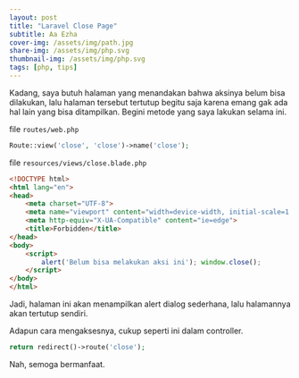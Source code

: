 ```yaml
---
layout: post
title: "Laravel Close Page"
subtitle: Aa Ezha
cover-img: /assets/img/path.jpg
share-img: /assets/img/php.svg
thumbnail-img: /assets/img/php.svg
tags: [php, tips]
---
```


Kadang, saya butuh halaman yang menandakan bahwa aksinya belum bisa dilakukan, lalu halaman tersebut tertutup begitu saja karena emang gak ada hal lain yang bisa ditampilkan. Begini metode yang saya lakukan selama ini. 

file `routes/web.php`

```php
Route::view('close', 'close')->name('close');
```

file `resources/views/close.blade.php`

```html
<!DOCTYPE html>
<html lang="en">
<head>
    <meta charset="UTF-8">
    <meta name="viewport" content="width=device-width, initial-scale=1.0">
    <meta http-equiv="X-UA-Compatible" content="ie=edge">
    <title>Forbidden</title>
</head>
<body>
    <script>
        alert('Belum bisa melakukan aksi ini'); window.close();
    </script>
</body>
</html>
```

Jadi, halaman ini akan menampilkan alert dialog sederhana, lalu halamannya akan tertutup sendiri.

Adapun cara mengaksesnya, cukup seperti ini dalam controller.

```php
return redirect()->route('close');
```

Nah, semoga bermanfaat.